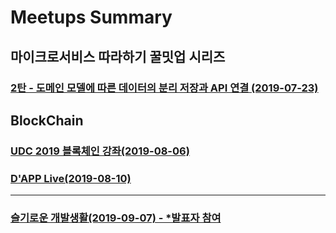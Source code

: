 # Meetups Summary

## 마이크로서비스 따라하기 꿀밋업 시리즈

### [2탄 - 도메인 모델에 따른 데이터의 분리 저장과 API 연결 (2019-07-23)](/chapters/micro-services/20190703.md)

## BlockChain

### [UDC 2019 블록체인 강좌(2019-08-06)](/chapters/blockchain/udc2019_20190806.md)

### [D'APP Live(2019-08-10)](/chapters/blockchain/dapplive_20190810.md)

---

### [슬기로운 개발생활(2019-09-07) - *발표자 참여](/chapters/슬기로운개발생활_20190907.md)
